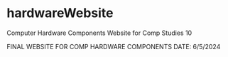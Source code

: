 # hardwareWebsite
Computer Hardware Components Website for Comp Studies 10

FINAL WEBSITE FOR COMP HARDWARE COMPONENTS
DATE: 6/5/2024
